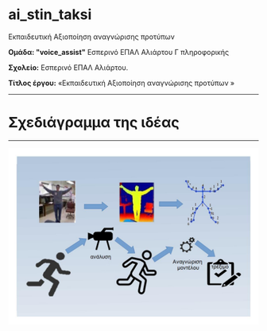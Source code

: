 # ai_stin_taksi
Εκπαιδευτική Αξιοποίηση αναγνώρισης προτύπων


**Ομάδα:  "voice_assist"** Εσπερινό ΕΠΑΛ Αλιάρτου Γ πληροφορικής   

**Σχολείο:** Εσπερινό ΕΠΑΛ Αλιάρτου.

**Τίτλος έργου:** «Εκπαιδευτική Αξιοποίηση αναγνώρισης προτύπων »

______
# Σχεδιάγραμμα της ιδέας 


___
![](images/moving%20ai%201.jpg)





